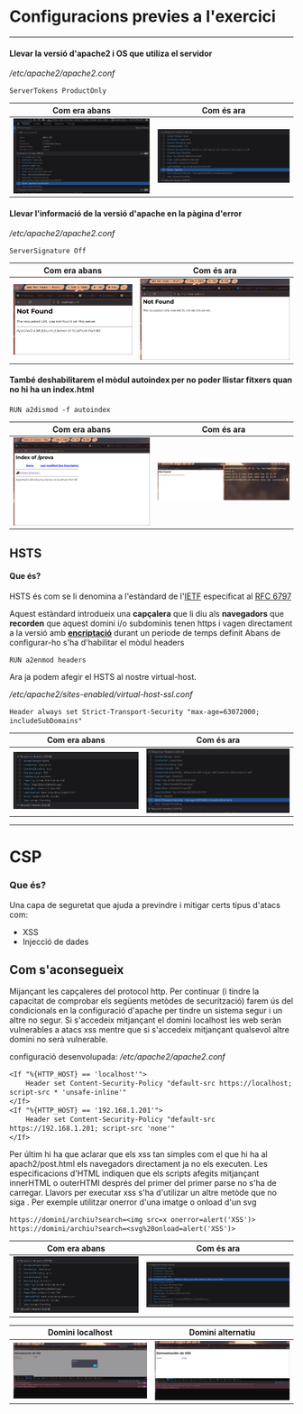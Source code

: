 # Configuracions previes a l'exercici 
---
#### Llevar la versió d'apache2 i OS que utiliza el servidor
*/etc/apache2/apache2.conf*
``` 
ServerTokens ProductOnly
```
| Com era abans | Com és ara|
| ----------- | ----------- |
|![deuries estar mirant una foto de capçaleres amb informació d'apache2](./images/pre_ServerTokens.png) | ![deuries estar mirant una foto de les capçaleres i vore que no hi ha cap que aporte informació de l'apache](./images/post_ServerTokens.png)  |

#### Llevar l'informació de la versió d'apache en la pàgina d'error 
*/etc/apache2/apache2.conf*
``` 
ServerSignature Off
```
| Com era abans | Com és ara|
| ----------- | ----------- |
|![deuries estar mirant una foto de capçaleres amb informació d'apache2](./images/pre_ServerSignature.png) | ![deuries estar mirant una foto de les capçaleres i vore que no hi ha cap que aporte informació de l'apache](./images/post_ServerSignature.png)  |


#### També deshabilitarem el mòdul autoindex per no poder llistar fitxers quan no hi ha un index.html
```
RUN a2dismod -f autoindex
```
| Com era abans | Com és ara|
| ----------- | ----------- |
|![amb indexof](./images/pre_indexof.png) | ![sense indexof](./images/post_indexof.png)  |


## HSTS
#### Que és?
HSTS és com se li denomina a l'estàndard de l'[IETF](https://ca.wikipedia.org/wiki/Internet_Engineering_Task_Force) 
especificat al [RFC 6797](https://datatracker.ietf.org/doc/html/rfc6797)

Aquest estàndard introdueix una **capçalera** que li diu als **navegadors**
que **recorden** que aquest domini i/o subdominis tenen https i vagen directament 
a la versió amb **[encriptació](https://en.wikipedia.org/wiki/Transport_Layer_Security)** durant un periode de temps definit
Abans de configurar-ho s'ha d'habilitar el mòdul headers
```
RUN a2enmod headers
```

Ara ja podem afegir el HSTS al nostre virtual-host.

*/etc/apache2/sites-enabled/virtual-host-ssl.conf*
```
Header always set Strict-Transport-Security "max-age=63072000; includeSubDomains"
```
| Com era abans | Com és ara|
| ----------- | ----------- |
|![capçalera hsts](./images/pre_hsts.png) | ![sense indexof](./images/post_hsts.png)  |

---

# CSP
### Que és?
Una capa de seguretat que ajuda a previndre
i mitigar certs tipus d'atacs com:
- XSS
- Injecció de dades


## Com s'aconsegueix
Mijançant les capçaleres del protocol http. Per continuar (i tindre la capacitat
de comprobar els següents metòdes de securització) farem ús del condicionals 
en la configuració d'apache per tindre un sistema segur i un altre no segur.
Si s'accedeix mitjançant el domini localhost les web seràn vulnerables a atacs xss
mentre que si s'accedeix mitjançant qualsevol altre domini no serà vulnerable.

configuració desenvolupada:
*/etc/apache2/apache2.conf*
```
<If "%{HTTP_HOST} == 'localhost'">
    Header set Content-Security-Policy "default-src https://localhost; script-src * 'unsafe-inline'"
</If>
<If "%{HTTP_HOST} == '192.168.1.201'">
    Header set Content-Security-Policy "default-src https://192.168.1.201; script-src 'none'"
</If>
```

Per últim hi ha que aclarar que els xss tan simples com el que hi ha al apach2/post.html els navegadors
directament ja no els executen. Les especificacions d'HTML indiquen que els scripts afegits mitjançant innerHTML 
o outerHTMl després del primer del primer parse no s'ha de carregar. Llavors per executar xss s'ha d'utilizar un altre
metòde que no siga <script></script>. Per exemple utilitzar onerror d'una imatge o onload d'un svg
```
https://domini/archiu?search=<img src=x onerror=alert('XSS')>
https://domini/archiu?search=<svg%20onload=alert('XSS')>
```
| Com era abans | Com és ara|
| ----------- | ----------- |
|![no capçalera csp](./images/pre_csp.png) | ![capçalera csp](./images/post_csp.png)  |


| Domini localhost| Domini alternatiu|
| ----------- | ----------- |
|![no capçalera csp](./images/csp_localhost.png) | ![capçalera csp](./images/csp_alternatiu.png)  |


